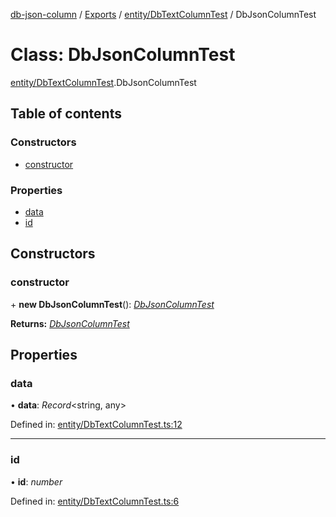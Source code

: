 [db-json-column](../README.md) / [Exports](../modules.md) / [entity/DbTextColumnTest](../modules/entity_dbtextcolumntest.md) / DbJsonColumnTest

# Class: DbJsonColumnTest

[entity/DbTextColumnTest](../modules/entity_dbtextcolumntest.md).DbJsonColumnTest

## Table of contents

### Constructors

- [constructor](entity_dbtextcolumntest.dbjsoncolumntest.md#constructor)

### Properties

- [data](entity_dbtextcolumntest.dbjsoncolumntest.md#data)
- [id](entity_dbtextcolumntest.dbjsoncolumntest.md#id)

## Constructors

### constructor

\+ **new DbJsonColumnTest**(): [*DbJsonColumnTest*](entity_dbtextcolumntest.dbjsoncolumntest.md)

**Returns:** [*DbJsonColumnTest*](entity_dbtextcolumntest.dbjsoncolumntest.md)

## Properties

### data

• **data**: *Record*<string, any\>

Defined in: [entity/DbTextColumnTest.ts:12](https://github.com/wholebuzz/db-json-column/blob/master/src/entity/DbTextColumnTest.ts#L12)

___

### id

• **id**: *number*

Defined in: [entity/DbTextColumnTest.ts:6](https://github.com/wholebuzz/db-json-column/blob/master/src/entity/DbTextColumnTest.ts#L6)
